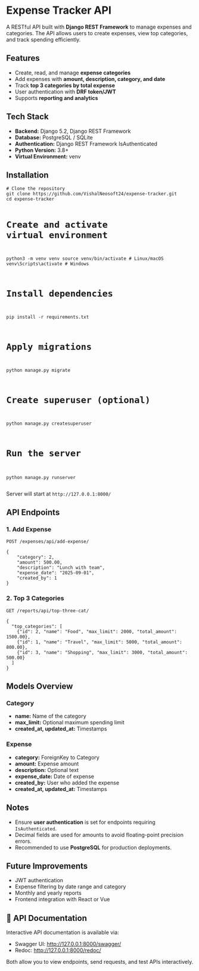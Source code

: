 <!DOCTYPE html>
<html lang="en">
<body>

<h1>Expense Tracker API</h1>

<p>A RESTful API built with <strong>Django REST Framework</strong> to manage expenses and categories. The API allows users to create expenses, view top categories, and track spending efficiently.</p>

<h2>Features</h2>
<ul>
    <li>Create, read, and manage <strong>expense categories</strong></li>
    <li>Add expenses with <strong>amount, description, category, and date</strong></li>
    <li>Track <strong>top 3 categories by total expense</strong></li>
    <li>User authentication with <strong>DRF token/JWT</strong></li>
    <li>Supports <strong>reporting and analytics</strong></li>
</ul>

<h2>Tech Stack</h2>
<ul>
    <li><strong>Backend:</strong> Django 5.2, Django REST Framework</li>
    <li><strong>Database:</strong> PostgreSQL / SQLite</li>
    <li><strong>Authentication:</strong> Django REST Framework IsAuthenticated</li>
    <li><strong>Python Version:</strong> 3.8+</li>
    <li><strong>Virtual Environment:</strong> venv</li>
</ul>

<h2>Installation</h2>
<pre><code># Clone the repository
git clone https://github.com/VishalNeosoft24/expense-tracker.git
cd expense-tracker

# Create and activate virtual environment
python3 -m venv venv
source venv/bin/activate  # Linux/macOS
venv\Scripts\activate     # Windows

# Install dependencies
pip install -r requirements.txt

# Apply migrations
python manage.py migrate

# Create superuser (optional)
python manage.py createsuperuser

# Run the server
python manage.py runserver
</code></pre>

<p>Server will start at <code>http://127.0.0.1:8000/</code></p>

<h2>API Endpoints</h2>

<h3>1. Add Expense</h3>
<p><code>POST /expenses/api/add-expense/</code></p>
<pre><code>{
    "category": 2,
    "amount": 500.00,
    "description": "Lunch with team",
    "expense_date": "2025-09-01",
    "created_by": 1
}
</code></pre>

<h3>2. Top 3 Categories</h3>
<p><code>GET /reports/api/top-three-cat/</code></p>
<pre><code>{
  "top_categories": [
    {"id": 2, "name": "Food", "max_limit": 2000, "total_amount": 1500.00},
    {"id": 1, "name": "Travel", "max_limit": 5000, "total_amount": 800.00},
    {"id": 3, "name": "Shopping", "max_limit": 3000, "total_amount": 500.00}
  ]
}
</code></pre>

<h2>Models Overview</h2>

<h3>Category</h3>
<ul>
    <li><strong>name:</strong> Name of the category</li>
    <li><strong>max_limit:</strong> Optional maximum spending limit</li>
    <li><strong>created_at, updated_at:</strong> Timestamps</li>
</ul>

<h3>Expense</h3>
<ul>
    <li><strong>category:</strong> ForeignKey to Category</li>
    <li><strong>amount:</strong> Expense amount</li>
    <li><strong>description:</strong> Optional text</li>
    <li><strong>expense_date:</strong> Date of expense</li>
    <li><strong>created_by:</strong> User who added the expense</li>
    <li><strong>created_at, updated_at:</strong> Timestamps</li>
</ul>

<h2>Notes</h2>
<ul>
    <li>Ensure <strong>user authentication</strong> is set for endpoints requiring <code>IsAuthenticated</code>.</li>
    <li>Decimal fields are used for amounts to avoid floating-point precision errors.</li>
    <li>Recommended to use <strong>PostgreSQL</strong> for production deployments.</li>
</ul>

<h2>Future Improvements</h2>
<ul>
    <li>JWT authentication</li>
    <li>Expense filtering by date range and category</li>
    <li>Monthly and yearly reports</li>
    <li>Frontend integration with React or Vue</li>
</ul>

<h2>🐍 API Documentation</h2>
<p>Interactive API documentation is available via:</p>

<ul>
  <li>Swagger UI: <a href="http://127.0.0.1:8000/swagger/" target="_blank">http://127.0.0.1:8000/swagger/</a></li>
  <li>Redoc: <a href="http://127.0.0.1:8000/redoc/" target="_blank">http://127.0.0.1:8000/redoc/</a></li>
</ul>

<p>Both allow you to view endpoints, send requests, and test APIs interactively.</p>

</body>
</html>
